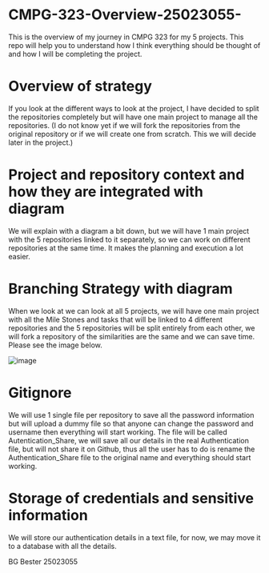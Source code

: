# CMPG-323-Overview-25023055-
This is the overview of my journey in CMPG 323 for my 5 projects. This repo will help you to understand how I think everything should be thought of and how I will be completing the project.

# Overview of strategy 
If you look at the different ways to look at the project, I have decided to split the repositories completely but will have one main project to manage all the repositories. (I do not know yet if we will fork the repositories from the original repository or if we will create one from scratch. This we will decide later in the project.)

# Project and repository context and how they are integrated with diagram
We will explain with a diagram a bit down, but we will have 1 main project with the 5 repositories linked to it separately, so we can work on different repositories at the same time. It makes the planning and execution a lot easier.

# Branching Strategy with diagram
When we look at we can look at all 5 projects, we will have one main project with all the Mile Stones and tasks that will be linked to 4 different repositories and the 5 repositories will be split entirely from each other, we will fork a repository of the similarities are the same and we can save time. Please see the image below.

![image](https://user-images.githubusercontent.com/90190484/185092065-9e8c4664-c915-4ff0-8a6e-54a6cf513078.png)

# Gitignore
We will use 1 single file per repository to save all the password information but will upload a dummy file so that anyone can change the password and username then everything will start working. The file will be called Autentication_Share, we will save all our details in the real Authentication file, but will not share it on Github, thus all the user has to do is rename the Authentication_Share file to the original name and everything should start working.
# Storage of credentials and sensitive information
We will store our authentication details in a text file, for now, we may move it to a database with all the details.

BG Bester 25023055
